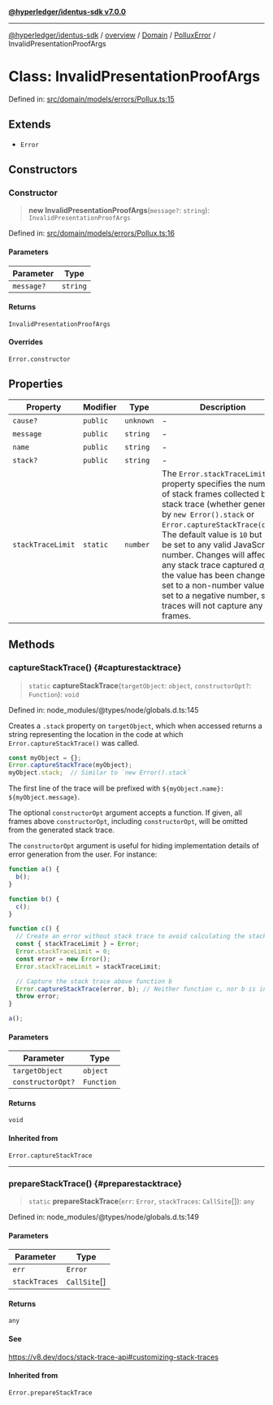 [**@hyperledger/identus-sdk v7.0.0**](../../../../../../README.md)

***

[@hyperledger/identus-sdk](../../../../../../README.md) / [overview](../../../../../README.md) / [Domain](../../../README.md) / [PolluxError](../README.md) / InvalidPresentationProofArgs

# Class: InvalidPresentationProofArgs

Defined in: [src/domain/models/errors/Pollux.ts:15](https://github.com/hyperledger/identus-edge-agent-sdk-ts/blob/96423ee84b124a31ce63036d9d623d1cb73a13c2/src/domain/models/errors/Pollux.ts#L15)

## Extends

- `Error`

## Constructors

### Constructor

> **new InvalidPresentationProofArgs**(`message?`: `string`): `InvalidPresentationProofArgs`

Defined in: [src/domain/models/errors/Pollux.ts:16](https://github.com/hyperledger/identus-edge-agent-sdk-ts/blob/96423ee84b124a31ce63036d9d623d1cb73a13c2/src/domain/models/errors/Pollux.ts#L16)

#### Parameters

| Parameter | Type |
| ------ | ------ |
| `message?` | `string` |

#### Returns

`InvalidPresentationProofArgs`

#### Overrides

`Error.constructor`

## Properties

| Property | Modifier | Type | Description | Inherited from | Defined in |
| ------ | ------ | ------ | ------ | ------ | ------ |
| <a id="cause"></a> `cause?` | `public` | `unknown` | - | `Error.cause` | node\_modules/typescript/lib/lib.es2022.error.d.ts:26 |
| <a id="message"></a> `message` | `public` | `string` | - | `Error.message` | node\_modules/typescript/lib/lib.es5.d.ts:1077 |
| <a id="name"></a> `name` | `public` | `string` | - | `Error.name` | node\_modules/typescript/lib/lib.es5.d.ts:1076 |
| <a id="stack"></a> `stack?` | `public` | `string` | - | `Error.stack` | node\_modules/typescript/lib/lib.es5.d.ts:1078 |
| <a id="stacktracelimit"></a> `stackTraceLimit` | `static` | `number` | The `Error.stackTraceLimit` property specifies the number of stack frames collected by a stack trace (whether generated by `new Error().stack` or `Error.captureStackTrace(obj)`). The default value is `10` but may be set to any valid JavaScript number. Changes will affect any stack trace captured _after_ the value has been changed. If set to a non-number value, or set to a negative number, stack traces will not capture any frames. | `Error.stackTraceLimit` | node\_modules/@types/node/globals.d.ts:161 |

## Methods

### captureStackTrace() {#capturestacktrace}

> `static` **captureStackTrace**(`targetObject`: `object`, `constructorOpt?`: `Function`): `void`

Defined in: node\_modules/@types/node/globals.d.ts:145

Creates a `.stack` property on `targetObject`, which when accessed returns
a string representing the location in the code at which
`Error.captureStackTrace()` was called.

```js
const myObject = {};
Error.captureStackTrace(myObject);
myObject.stack;  // Similar to `new Error().stack`
```

The first line of the trace will be prefixed with
`${myObject.name}: ${myObject.message}`.

The optional `constructorOpt` argument accepts a function. If given, all frames
above `constructorOpt`, including `constructorOpt`, will be omitted from the
generated stack trace.

The `constructorOpt` argument is useful for hiding implementation
details of error generation from the user. For instance:

```js
function a() {
  b();
}

function b() {
  c();
}

function c() {
  // Create an error without stack trace to avoid calculating the stack trace twice.
  const { stackTraceLimit } = Error;
  Error.stackTraceLimit = 0;
  const error = new Error();
  Error.stackTraceLimit = stackTraceLimit;

  // Capture the stack trace above function b
  Error.captureStackTrace(error, b); // Neither function c, nor b is included in the stack trace
  throw error;
}

a();
```

#### Parameters

| Parameter | Type |
| ------ | ------ |
| `targetObject` | `object` |
| `constructorOpt?` | `Function` |

#### Returns

`void`

#### Inherited from

`Error.captureStackTrace`

***

### prepareStackTrace() {#preparestacktrace}

> `static` **prepareStackTrace**(`err`: `Error`, `stackTraces`: `CallSite`[]): `any`

Defined in: node\_modules/@types/node/globals.d.ts:149

#### Parameters

| Parameter | Type |
| ------ | ------ |
| `err` | `Error` |
| `stackTraces` | `CallSite`[] |

#### Returns

`any`

#### See

https://v8.dev/docs/stack-trace-api#customizing-stack-traces

#### Inherited from

`Error.prepareStackTrace`
